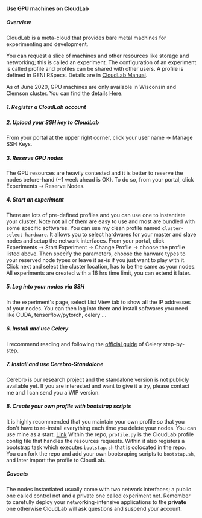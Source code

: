 #### Use GPU machines on CloudLab

##### Overview

CloudLab is a meta-cloud that provides bare metal machines for experimenting and development.

You can request a slice of machines and other resources like storage and networking; this is called an experiment. The configuration of an experiment is called profile and profiles can be shared with other users. A profile is defined in GENI RSpecs. Details are in [CloudLab Manual](https://docs.cloudlab.us/cloudlab-manual.html).

As of June 2020, GPU machines are only available in Wisconsin and Clemson cluster. You can find the details [Here](https://docs.cloudlab.us/cloudlab-manual.html#%28part._hardware%29).

##### 1. Register a CloudLab account

##### 2. Upload your SSH key to CloudLab
From your portal at the upper right corner, click your user name -> Manage SSH Keys.

##### 3. Reserve GPU nodes

The GPU resources are heavily contested and it is better to reserve the nodes before-hand (~1 week ahead is OK). To do so, from your portal, click Experiments -> Reserve Nodes.

##### 4. Start an experiment
There are lots of pre-defined profiles and you can use one to instantiate your cluster. Note not all of them are easy to use and most are bundled with some specific softwares. 
You can use my clean profile named ```cluster-select-hardware```. It allows you to select hardwares for your master and slave nodes and setup the network interfaces.
From your portal, click Experiments -> Start Experiment -> Change Profile -> choose the profile listed above.
Then specify the parameters, choose the harware types to your reserved node types or leave it as-is if you just want to play with it.
Click next and select the cluster location, has to be the same as your nodes.
All experiments are created with a 16 hrs time limit, you can extend it later.

##### 5. Log into your nodes via SSH
In the experiment's page, select List View tab to show all the IP addresses of your nodes. You can then log into them and install softwares you need like CUDA, tensorflow/pytorch, celery ...
##### 6. Install and use Celery

I recommend reading and following the [official guide](https://docs.celeryproject.org/en/stable/getting-started/first-steps-with-celery.html) of Celery step-by-step.

##### 7. Install and use Cerebro-Standalone

Cerebro is our research project and the standalone version is not publicly available yet. If you are interested and want to give it a try, please contact me and I can send you a WIP version.

##### 8. Create your own profile with bootstrap scripts

It is highly recommended that you maintain your own profile so that you don't have to re-install everything each time you delete your nodes. You can use mine as a start. [Link](https://github.com/makemebitter/cloudlab-profiles) Within the repo, ```profile.py``` is the CloudLab profile config file that handles the resources requests. Within it also registers a bootstrap task which executes ```bootstap.sh``` that is colocated in the repo. You can fork the repo and add your own bootsraping scripts to ```bootstap.sh```, and later import the profile to CloudLab.

##### Caveats
The nodes instantiated usually come with two network interfaces; a public one called control net and a private one called experiment net. Remember to carefully deploy your networking-intensive applications to the **private** one otherwise CloudLab will ask questions and suspend your account.








